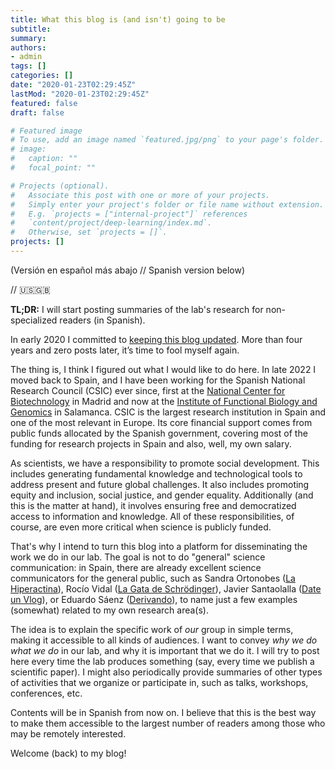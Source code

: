```yaml
---
title: What this blog is (and isn't) going to be
subtitle:
summary: 
authors:
- admin
tags: []
categories: []
date: "2020-01-23T02:29:45Z"
lastMod: "2020-01-23T02:29:45Z"
featured: false
draft: false

# Featured image
# To use, add an image named `featured.jpg/png` to your page's folder. 
# image:
#   caption: ""
#   focal_point: ""

# Projects (optional).
#   Associate this post with one or more of your projects.
#   Simply enter your project's folder or file name without extension.
#   E.g. `projects = ["internal-project"]` references 
#   `content/project/deep-learning/index.md`.
#   Otherwise, set `projects = []`.
projects: []
---
```


(Versión en español más abajo // Spanish version below)

// :us::uk:

**TL;DR:** I will start posting summaries of the lab's research for non-specialized readers (in Spanish).

In early 2020 I committed to [keeping this blog updated](https://jdiazc9.github.io/post/20200123_my-first-blog-entry/). More than four years and zero posts later, it’s time to fool myself again.

The thing is, I think I figured out what I would like to do here. In late 2022 I moved back to Spain, and I have been working for the Spanish National Research Council (CSIC) ever since, first at the [National Center for Biotechnology](http://www.cnb.csic.es/index.php/en) in Madrid and now at the [Institute of Functional Biology and Genomics](https://ibfg.usal-csic.es/index-en.php) in Salamanca. CSIC is the largest research institution in Spain and one of the most relevant in Europe. Its core financial support comes from public funds allocated by the Spanish government, covering most of the funding for research projects in Spain and also, well, my own salary.

As scientists, we have a responsibility to promote social development. This includes generating fundamental knowledge and technological tools to address present and future global challenges. It also includes promoting equity and inclusion, social justice, and gender equality. Additionally (and this is the matter at hand), it involves ensuring free and democratized access to information and knowledge. All of these responsibilities, of course, are even more critical when science is publicly funded.

That's why I intend to turn this blog into a platform for disseminating the work we do in our lab. The goal is not to do "general" science communication: in Spain, there are already excellent science communicators for the general public, such as Sandra Ortonobes ([La Hiperactina](https://www.youtube.com/@Lahiperactina)), Rocío Vidal ([La Gata de Schrödinger](https://www.youtube.com/channel/UCoXtmmnLCbXDiSo8GxsmOzA)), Javier Santaolalla ([Date un Vlog](https://www.youtube.com/@dateunvlog)), or Eduardo Sáenz ([Derivando](https://www.youtube.com/@Derivando)), to name just a few examples (somewhat) related to my own research area(s).

The idea is to explain the specific work of _our_ group in simple terms, making it accessible to all kinds of audiences. I want to convey _why we do what we do_ in our lab, and why it is important that we do it. I will try to post here every time the lab produces something (say, every time we publish a scientific paper). I might also periodically provide summaries of other types of activities that we organize or participate in, such as talks, workshops, conferences, etc.

Contents will be in Spanish from now on. I believe that this is the best way to make them accessible to the largest number of readers among those who may be remotely interested.

Welcome (back) to my blog!